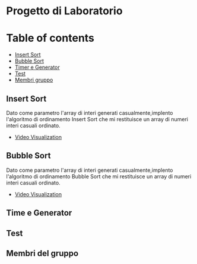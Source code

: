 # Progetto di Laboratorio

# Table of contents
- [Insert Sort](#Insert-Sort)
- [Bubble Sort](#bubble)
- [Timer e Generator](#Time-e-generator)
- [Test](#Test)
- [Membri gruppo](#Membri-del-gruppo)


## Insert Sort 
Dato come parametro l'array di interi generati casualmente,implento l'algoritmo di ordinamento Insert Sort che mi restituisce un array di numeri interi casuali ordinato. 
- [Video Visualization](https://www.youtube.com/watch?v=Q1JdRUh1_98&ab_channel=ProfessorPainter)


## Bubble Sort 
Dato come parametro l'array di interi generati casualmente,implento l'algoritmo di ordinamento Bubble Sort che mi restituisce un array di numeri interi casuali ordinato. 
- [Video Visualization](https://www.youtube.com/watch?v=9I2oOAr2okY&ab_channel=4GeeksAcademy)


## Time e Generator




## Test


## Membri del gruppo



